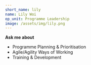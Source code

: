 ```yaml
---
short_name: lily
name: Lily Woi
op_unit: Programme Leadership
image: /assets/img/lily.png
---
```

**Ask me about**
- Programme Planning & Prioritisation
- Agile/Agility Ways of Working
- Training & Development

